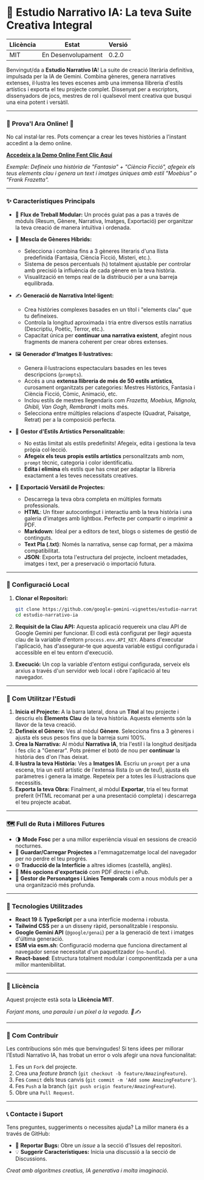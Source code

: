 # 🎨 Estudio Narrativo IA: La teva Suite Creativa Integral

| Llicència | Estat              | Versió |
|-----------|--------------------|--------|
| MIT       | En Desenvolupament | 0.2.0  |

Benvingut/da a **Estudio Narrativo IA**! La suite de creació literària definitiva, impulsada per la IA de Gemini. Combina gèneres, genera narratives extenses, il·lustra les teves escenes amb una immensa llibreria d'estils artístics i exporta el teu projecte complet. Dissenyat per a escriptors, dissenyadors de jocs, mestres de rol i qualsevol ment creativa que busqui una eina potent i versàtil.

---

### 🚀 Prova'l Ara Online! 🚀

No cal instal·lar res. Pots començar a crear les teves històries a l'instant accedint a la demo online.

**[Accedeix a la Demo Online Fent Clic Aquí](https://estudio-narrativo-ia-298249200473.us-west1.run.app)**

*Exemple: Defineix una història de "Fantasia" + "Ciència Ficció", afegeix els teus elements clau i genera un text i imatges úniques amb estil "Moebius" o "Frank Frazetta".*

---

### ✨ Característiques Principals

*   🧭 **Flux de Treball Modular:** Un procés guiat pas a pas a través de mòduls (Resum, Gènere, Narrativa, Imatges, Exportació) per organitzar la teva creació de manera intuïtiva i ordenada.

*   🔬 **Mescla de Gèneres Híbrids:**
    *   Selecciona i combina fins a 3 gèneres literaris d'una llista predefinida (Fantasia, Ciència Ficció, Misteri, etc.).
    *   Sistema de pesos percentuals (`%`) totalment ajustable per controlar amb precisió la influència de cada gènere en la teva història.
    *   Visualització en temps real de la distribució per a una barreja equilibrada.

*   ✍️ **Generació de Narrativa Intel·ligent:**
    *   Crea històries complexes basades en un títol i "elements clau" que tu defineixes.
    *   Controla la longitud aproximada i tria entre diversos estils narratius (Descriptiu, Poètic, Terror, etc.).
    *   Capacitat única per **continuar una narrativa existent**, afegint nous fragments de manera coherent per crear obres extenses.

*   🖼️ **Generador d'Imatges Il·lustratives:**
    *   Genera il·lustracions espectaculars basades en les teves descripcions (`prompts`).
    *   Accés a una **extensa llibreria de més de 50 estils artístics**, curosament organitzats per categories: Mestres Històrics, Fantasia i Ciència Ficció, Còmic, Animació, etc.
    *   Inclou estils de mestres llegendaris com *Frazetta, Moebius, Mignola, Ghibli, Van Gogh, Rembrandt* i molts més.
    *   Selecciona entre múltiples relacions d'aspecte (Quadrat, Paisatge, Retrat) per a la composició perfecta.

*   🎨 **Gestor d'Estils Artístics Personalitzable:**
    *   No estàs limitat als estils predefinits! Afegeix, edita i gestiona la teva pròpia col·lecció.
    *   **Afegeix els teus propis estils artístics** personalitzats amb nom, `prompt` tècnic, categoria i color identificatiu.
    *   **Edita i elimina** els estils que has creat per adaptar la llibreria exactament a les teves necessitats creatives.

*   💾 **Exportació Versàtil de Projectes:**
    *   Descarrega la teva obra completa en múltiples formats professionals.
    *   **HTML**: Un fitxer autocontingut i interactiu amb la teva història i una galeria d'imatges amb lightbox. Perfecte per compartir o imprimir a PDF.
    *   **Markdown**: Ideal per a editors de text, blogs o sistemes de gestió de continguts.
    *   **Text Pla (.txt)**: Només la narrativa, sense cap format, per a màxima compatibilitat.
    *   **JSON**: Exporta tota l'estructura del projecte, incloent metadades, imatges i text, per a preservació o importació futura.

---

### 🔧 Configuració Local

1.  **Clonar el Repositori:**
    ```bash
    git clone https://github.com/google-gemini-vignettes/estudio-narrativo-ia.git
    cd estudio-narrativo-ia
    ```
2.  **Requisit de la Clau API:**
    Aquesta aplicació requereix una clau API de Google Gemini per funcionar. El codi està configurat per llegir aquesta clau de la variable d'entorn `process.env.API_KEY`. Abans d'executar l'aplicació, has d'assegurar-te que aquesta variable estigui configurada i accessible en el teu entorn d'execució.

3.  **Execució:**
    Un cop la variable d'entorn estigui configurada, serveix els arxius a través d'un servidor web local i obre l'aplicació al teu navegador.

---

### 🎯 Com Utilitzar l'Estudi

1.  **Inicia el Projecte:** A la barra lateral, dona un **Títol** al teu projecte i descriu els **Elements Clau** de la teva història. Aquests elements són la llavor de la teva creació.
2.  **Defineix el Gènere:** Ves al mòdul **Gènere**. Selecciona fins a 3 gèneres i ajusta els seus pesos fins que la barreja sumi 100%.
3.  **Crea la Narrativa:** Al mòdul **Narrativa IA**, tria l'estil i la longitud desitjada i fes clic a "Generar". Pots prémer el botó de nou per **continuar** la història des d'on l'has deixat.
4.  **Il·lustra la teva Història:** Ves a **Imatges IA**. Escriu un `prompt` per a una escena, tria un estil artístic de l'extensa llista (o un de teu!), ajusta els paràmetres i genera la imatge. Repeteix per a totes les il·lustracions que necessitis.
5.  **Exporta la teva Obra:** Finalment, al mòdul **Exportar**, tria el teu format preferit (HTML recomanat per a una presentació completa) i descarrega el teu projecte acabat.

---

### 🗺️ Full de Ruta i Millores Futures

*   🌗 **Mode Fosc** per a una millor experiència visual en sessions de creació nocturnes.
*   💾 **Guardar/Carregar Projectes** a l'emmagatzematge local del navegador per no perdre el teu progrés.
*   🌐 **Traducció de la Interfície** a altres idiomes (castellà, anglès).
*   📄 **Més opcions d'exportació** com PDF directe i ePub.
*   👥 **Gestor de Personatges i Línies Temporals** com a nous mòduls per a una organització més profunda.

---

### 🚀 Tecnologies Utilitzades

*   **React 19** & **TypeScript** per a una interfície moderna i robusta.
*   **Tailwind CSS** per a un disseny ràpid, personalitzable i responsiu.
*   **Google Gemini API** (`@google/genai`) per a la generació de text i imatges d'última generació.
*   **ESM via esm.sh**: Configuració moderna que funciona directament al navegador sense necessitat d'un paquetitzador (`no-bundle`).
*   **React-based**: Estructura totalment modular i componentitzada per a una millor mantenibilitat.

---

### 📄 Llicència

Aquest projecte està sota la **Llicència MIT**.

*Forjant mons, una paraula i un píxel a la vegada. 🎨✍️*

---

### 🙌 Com Contribuir

Les contribucions són més que benvingudes! Si tens idees per millorar l'Estudi Narrativo IA, has trobat un error o vols afegir una nova funcionalitat:

1.  Fes un `Fork` del projecte.
2.  Crea una *feature branch* (`git checkout -b feature/AmazingFeature`).
3.  Fes `Commit` dels teus canvis (`git commit -m 'Add some AmazingFeature'`).
4.  Fes `Push` a la branch (`git push origin feature/AmazingFeature`).
5.  Obre una `Pull Request`.

---
### 📞 Contacte i Suport

Tens preguntes, suggeriments o necessites ajuda? La millor manera és a través de GitHub:

*   🐛 **Reportar Bugs:** Obre un *issue* a la secció d'Issues del repositori.
*   💡 **Suggerir Característiques:** Inicia una discussió a la secció de Discussions.

*Creat amb algoritmes creatius, IA generativa i molta imaginació.*
